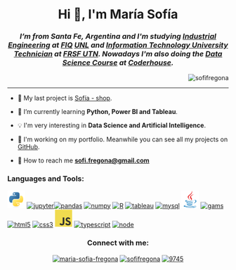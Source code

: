 <h1 align="center">Hi 👋, I'm María Sofía</h1>
<h3 align="center"><i>I’m from Santa Fe, Argentina and I'm studying <a href="https://www.unl.edu.ar/carreras/ingenieria-industrial/">Industrial Engineering</a> at <a href="https://www.fiq.unl.edu.ar/">FIQ</a> <a href="https://www.unl.edu.ar/">UNL</a> and <a href="https://www.frsf.utn.edu.ar/tuti">Information Technology University Technician</a> at <a href="https://www.frsf.utn.edu.ar/">FRSF UTN</a>. Nowadays I'm also doing the <a href="https://www.coderhouse.com/online/data-science">Data Science Course</a> at <a href="https://www.coderhouse.com/">Coderhouse</a>.</i></h3>

<!--Contador de visitas-->
<p></p>
<p></p>
<p align="right"> <img src="https://komarev.com/ghpvc/?username=sofifregona&label=Profile%20views&color=00b3ff&style=plastic" alt="sofifregona" /> </p>

<hr></hr>

- 🚀 My last project is [Sofía - shop](https://github.com/sofifregona/Sofia-tienda-de-ropa).

- 🌱 I’m currently learning **Python, Power BI and Tableau**.

- 💡 I'm very interesting in **Data Science and Artificial Intelligence**.

- 💼 I'm working on my portfolio. Meanwhile you can see all my projects on [GitHub](https://github.com/sofifregona?tab=repositories).

- 📧 How to reach me **sofi.fregona@gmail.com**

<h3 align="left">Languages and Tools:</h3>
<p></p>
<p align="left"> 
<a href="https://www.python.org"><img src="https://raw.githubusercontent.com/devicons/devicon/master/icons/python/python-original.svg" alt="python" width="40" height="40"/></a>
<a href="https://jupyter.org/"><img src="https://cdn.jsdelivr.net/gh/devicons/devicon/icons/jupyter/jupyter-original-wordmark.svg" alt="jupyter" width="40" height="40"/></a><a href="https://pandas.pydata.org"><img src="https://cdn.jsdelivr.net/gh/devicons/devicon/icons/pandas/pandas-original.svg" alt="pandas" width="40" height="40"/></a>
<a href="https://numpy.org"><img src="https://cdn.jsdelivr.net/gh/devicons/devicon/icons/numpy/numpy-original.svg" alt="numpy" width="40" height="40"/></a>
<a href="https://www.r-project.org/"><img src="https://cdn.jsdelivr.net/gh/devicons/devicon/icons/r/r-original.svg" alt="R" width="40" height="40"/></a>
<a href="https://www.tableau.com"><img src="https://cdn.worldvectorlogo.com/logos/tableau-software.svg" alt="tableau" width="40" height="40"></a>
<a href="https://www.mysql.com/"><img src="https://cdn.jsdelivr.net/gh/devicons/devicon/icons/mysql/mysql-original.svg" alt="mysql" width="40" height="40"/></a>
<a href="https://www.java.com"><img src="https://raw.githubusercontent.com/devicons/devicon/master/icons/java/java-original.svg" alt="java" width="40" height="40"/></a>
<a href="https://www.gams.com"><img src="https://www.gams.com/img/logo_square.png" alt="gams" width="40" height="40"/></a>
<a href="https://developer.mozilla.org/en-US/docs/Web/HTML"><img src="https://cdn.jsdelivr.net/gh/devicons/devicon/icons/html5/html5-original.svg" alt="html5" width="40" height="40"/></a>
<a href="https://developer.mozilla.org/en-US/docs/Web/CSS"><img src="https://cdn.jsdelivr.net/gh/devicons/devicon/icons/css3/css3-original.svg" alt="css3" width="40" height="40"/></a>
<a href="https://developer.mozilla.org/en-US/docs/Web/JavaScript"><img src="https://raw.githubusercontent.com/devicons/devicon/master/icons/javascript/javascript-original.svg" alt="javascript" width="40" height="40"/></a>
<a href="https://www.typescriptlang.org/docs/"><img src="https://cdn.jsdelivr.net/gh/devicons/devicon/icons/typescript/typescript-original.svg" alt="typescript" width="40" height="40"/></a>
<a href="https://nodejs.org/en/docs/"><img src="https://cdn.jsdelivr.net/gh/devicons/devicon/icons/nodejs/nodejs-original.svg" alt="node" width="40" height="40"/></a>
</p>

<!--[![Top Langs](https://github-readme-stats.vercel.app/api/top-langs/?username=sofifregona&layout=compact&theme=radical&hide_border=true)](https://github.com/anuraghazra/github-readme-stats)

[![María Sofía Fregona's GitHub stats](https://github-readme-stats.vercel.app/api?username=sofifregona&show_icons=true&theme=radical&hide_border=true)](https://github.com/anuraghazra/github-readme-stats)

[![GitHub Streak](https://github-readme-streak-stats.herokuapp.com?user=sofifregona&theme=radical&hide_border=true&date_format=M%20j%5B%2C%20Y%5D)](https://git.io/streak-stats)-->


<h3 align="center">Connect with me:</h3>
<p></p>
<p align="center">
<a href="https://linkedin.com/in/maria-sofia-fregona" target="blank"><img align="center" src="https://raw.githubusercontent.com/rahuldkjain/github-profile-readme-generator/master/src/images/icons/Social/linked-in-alt.svg" alt="maria-sofia-fregona" height="30" width="40" /></a>
<a href="https://instagram.com/sofifregona" target="blank"><img align="center" src="https://raw.githubusercontent.com/rahuldkjain/github-profile-readme-generator/master/src/images/icons/Social/instagram.svg" alt="sofifregona" height="30" width="40" /></a>
<a href="https://discord.gg/9745" target="blank"><img align="center" src="https://raw.githubusercontent.com/rahuldkjain/github-profile-readme-generator/master/src/images/icons/Social/discord.svg" alt="9745" height="30" width="40" /></a>
</p>
